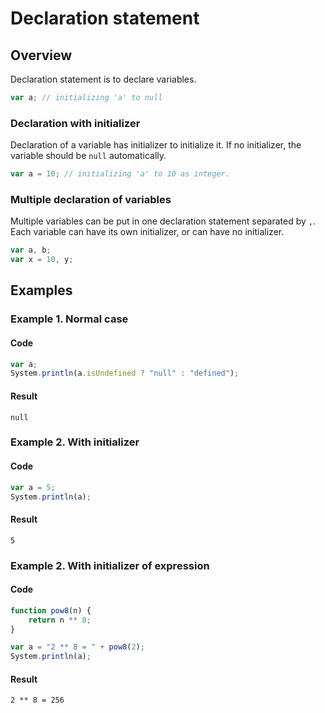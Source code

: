 
# Declaration statement

## Overview

Declaration statement is to declare variables.

```javascript
var a; // initializing 'a' to null
```

### Declaration with initializer

Declaration of a variable has initializer to initialize it.
If no initializer, the variable should be `null` automatically.

```javascript
var a = 10; // initializing 'a' to 10 as integer.
```

### Multiple declaration of variables

Multiple variables can be put in one declaration statement separated by `,`.
Each variable can have its own initializer, or can have no initializer.

```javascript
var a, b;
var x = 10, y;
```

## Examples

### Example 1. Normal case

#### Code

```javascript
var a;
System.println(a.isUndefined ? "null" : "defined");
```

#### Result

```
null
```

### Example 2. With initializer

#### Code

```javascript
var a = 5;
System.println(a);
```

#### Result

```
5
```

### Example 2. With initializer of expression

#### Code

```javascript
function pow8(n) {
    return n ** 8;
}

var a = "2 ** 8 = " + pow8(2);
System.println(a);
```

#### Result

```
2 ** 8 = 256
```
